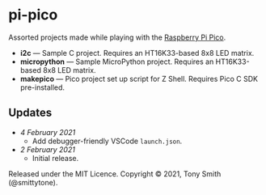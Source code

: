 # pi-pico

Assorted projects made while playing with the [Raspberry Pi Pico](https://www.raspberrypi.org/documentation/pico/getting-started/).

* **i2c** — Sample C project. Requires an HT16K33-based 8x8 LED matrix.
* **micropython** — Sample MicroPython project. Requires an HT16K33-based 8x8 LED matrix.
* **makepico** — Pico project set up script for Z Shell. Requires Pico C SDK pre-installed.


## Updates ##

- *4 February 2021*
    - Add debugger-friendly VSCode `launch.json`.
- *2 February 2021*
    - Initial release.

Released under the MIT Licence. Copyright © 2021, Tony Smith (@smittytone).